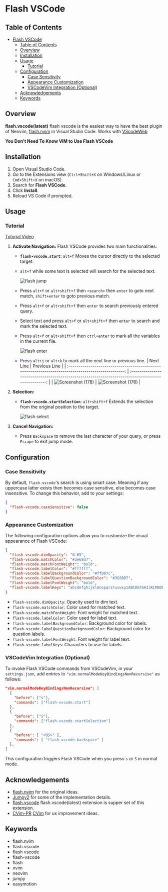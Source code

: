 # Flash VSCode

## Table of Contents

- [Flash VSCode](#flash-vscode)
  - [Table of Contents](#table-of-contents)
  - [Overview](#overview)
  - [Installation](#installation)
  - [Usage](#usage)
    - [Tutorial](#tutorial)
  - [Configuration](#configuration)
    - [Case Sensitivity](#case-sensitivity)
    - [Appearance Customization](#appearance-customization)
    - [VSCodeVim Integration (Optional)](#vscodevim-integration-optional)
  - [Acknowledgements](#acknowledgements)
  - [Keywords](#keywords)

## Overview

**flash.vscode(latest)** flash vscode is the easiest way to have the best plugin of Neovim, [flash.nvim](https://github.com/folke/flash.nvim) in Visual Studio Code. Works with [VScodeWeb](https://vscode.dev)

**You Don't Need To Know VIM to Use Flash VSCode**

## Installation

1. Open Visual Studio Code.
2. Go to the Extensions view (`Ctrl+Shift+X` on Windows/Linux or `Cmd+Shift+X` on macOS).
3. Search for **Flash VSCode**.
4. Click **Install**.
5. Reload VS Code if prompted.

## Usage

### Tutorial

[Tutorial Video](https://github.com/user-attachments/assets/b4660aa8-dd2d-4c9f-9622-c01521747a76)

1. **Activate Navigation:**
   Flash VSCode provides two main functionalities:

   - **`flash-vscode.start`**: `alt+f` Moves the cursor directly to the selected target.
   - `alt+f` while some text is selected will search for the selected text.

     ![flash jump](https://github.com/user-attachments/assets/9a416efd-0927-4df8-b1f1-81d1582f328c)

   - Press `alt+f` or `alt+shift+f` then `<search>` then `enter` to goto next match, `shift+enter` to goto previous match.
   - Press `alt+f` or `alt+shift+f` then `enter` to search previously entered query.
   - Select text and press `alt+f` or `alt+shift+f` then `enter` to search and mark the selected text.
   - Press `alt+f` or `alt+shift+f` then `ctrl+enter` to mark all the variables in the current file.

     ![flash enter](https://github.com/user-attachments/assets/e2f932e3-73c6-4acd-9d8c-9937bb116821)

   - Press `alt+j` or `alt+k` to mark all the next line or previous line.
     | Next Line | Previous Line |
     | :--------------------------------------------------------------------------------------------------: | :--------------------------------------------------------------------------------------------------: |
     | ![Screenshot (178)](https://github.com/user-attachments/assets/9281233c-2021-4a4a-9a8b-e5e0bdfa350c) | ![Screenshot (176)](https://github.com/user-attachments/assets/ef55f28b-3560-4884-a131-b2ac04ec9453) |

2. **Selection:**

   - **`flash-vscode.startSelection`**: `alt+shift+f` Extends the selection from the original position to the target.

     ![flash select](https://github.com/user-attachments/assets/e3a12392-3ab5-4ff7-a657-f28c4b09da2d)

3. **Cancel Navigation:**
   - Press `Backspace` to remove the last character of your query, or press `Escape` to exit jump mode.

## Configuration

### Case Sensitivity

By default, `flash-vscode`'s search is using smart case. Meaning if any uppercase latter exists then becomes case sensitive, else becomes case insensitive. To change this behavior, add to your settings:

```json
{
  "flash-vscode.caseSensitive": false
}
```

### Appearance Customization

The following configuration options allow you to customize the visual appearance of Flash VSCode:

```json
{
  "flash-vscode.dimOpacity": "0.65",
  "flash-vscode.matchColor": "#3e68d7",
  "flash-vscode.matchFontWeight": "bold",
  "flash-vscode.labelColor": "#ffffff",
  "flash-vscode.labelBackgroundColor": "#ff007c",
  "flash-vscode.labelQuestionBackgroundColor": "#3E68D7",
  "flash-vscode.labelFontWeight": "bold",
  "flash-vscode.labelKeys": "abcdefghijklmnopqrstuvwxyzABCDEFGHIJKLMNOPQRSTUVWXYZ0123456789!@#$%^&*()-_=+[]{}|;:'\",.<>/?"
}
```

- `flash-vscode.dimOpacity`: Opacity used to dim text.
- `flash-vscode.matchColor`: Color used for matched text.
- `flash-vscode.matchFontWeight`: Font weight for matched text.
- `flash-vscode.labelColor`: Color used for label text.
- `flash-vscode.labelBackgroundColor`: Background color for labels.
- `flash-vscode.labelQuestionBackgroundColor`: Background color for question labels.
- `flash-vscode.labelFontWeight`: Font weight for label text.
- `flash-vscode.labelKeys`: Characters to use for labels.

### VSCodeVim Integration (Optional)

To invoke Flash VSCode commands from VSCodeVim, in your `settings.json`, add entries to `"vim.normalModeKeyBindingsNonRecursive"` as follows:

```json
"vim.normalModeKeyBindingsNonRecursive": [
  {
    "before": ["s"],
    "commands": ["flash-vscode.start"]
  },
  {
    "before": ["S"],
    "commands": ["flash-vscode.startSelection"]
  },
  {
    "before": [ "<BS>" ],
    "commands": [ "flash-vscode.backspace" ]
  },
]
```

This configuration triggers Flash VSCode when you press `s` or `S` in normal mode.

## Acknowledgements

- [flash.nvim](https://github.com/folke/flash.nvim) for the original ideas.
- [Jumpy2](https://marketplace.visualstudio.com/items?itemName=DavidLGoldberg.jumpy2) for some of the implementation details.
- [flash.vscode](https://github.com/cunbidun/flash.vscode) flash.vscode(latest) extension is supper set of this extension.
- [CVim-PR](https://github.com/VSCodeVim/Vim/issues/8567) [CVim](https://github.com/cuixiaorui/vscodeVim/tree/flash) for ux improvement ideas.
 
## Keywords
- flash.nvim
- flash.vscode
- flash vscode
- flash-vscode
- flash
- nvim
- neovim 
- jumpy
- easymotion

